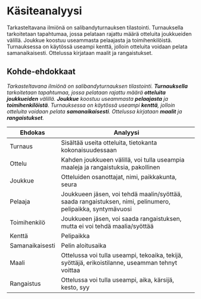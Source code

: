 # Käsiteanalyysi

Tarkasteltavana ilmiönä on salibandyturnauksen tilastointi. Turnauksella tarkoitetaan tapahtumaa, jossa pelataan rajattu määrä otteluita joukkueiden välillä. Joukkue koostuu useammasta pelaajasta ja toimihenkilöistä. Turnauksessa on käytössä useampi kenttä, jolloin otteluita voidaan pelata samanaikaisesti. Ottelussa kirjataan maalit ja rangaistukset.

## Kohde-ehdokkaat

_Tarkasteltavana ilmiönä on salibandyturnauksen tilastointi. __Turnauksella__ tarkoitetaan tapahtumaa, jossa pelataan rajattu määrä __otteluita__ __joukkueiden__ välillä. __Joukkue__ koostuu useammasta __pelaajasta__ ja __toimihenkilöistä__. Turnauksessa on käytössä useampi __kenttä__, jolloin otteluita voidaan pelata __samanaikaisesti__. Ottelussa kirjataan __maalit__ ja __rangaistukset__._

| Ehdokas  | Analyysi  |
| -------- | --------- |
| Turnaus | Sisältää useita otteluita, tietokanta kokonaisuudessaan |
| Ottelu | Kahden joukkueen välillä, voi tulla useampia maaleja ja rangaistuksia, pakollinen |
| Joukkue | Otteluiden osanottajat, nimi, paikkakunta, seura |
| Pelaaja | Joukkueen jäsen, voi tehdä maalin/syöttää, saada rangaistuksen, nimi, pelinumero, pelipaikka, syntymävuosi |
| Toimihenkilö | Joukkueen jäsen, voi saada rangaistuksen, mutta ei voi tehdä maalia/syöttää |
| Kenttä | Pelipaikka |
| Samanaikaisesti | Pelin aloitusaika |
| Maali | Ottelussa voi tulla useampi, tekoaika, tekijä, syöttäjä, erikoistilanne, useamman tehnyt voittaa |
| Rangaistus | Ottelussa voi tulla useampi, aika, kärsijä, kesto, syy |